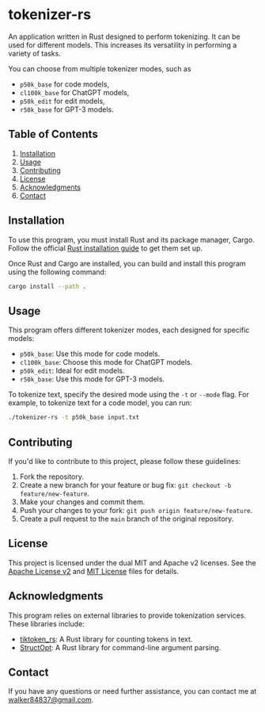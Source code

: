 # tokenizer-rs

An application written in Rust designed to perform tokenizing. It can be used for different models. This increases its versatility in performing a variety of tasks.

You can choose from multiple tokenizer modes, such as
- `p50k_base` for code models,
- `cl100k_base` for ChatGPT models,
- `p50k_edit` for edit models,
- `r50k_base` for GPT-3 models.

## Table of Contents

1. [Installation](#installation)
2. [Usage](#usage)
3. [Contributing](#contributing)
4. [License](#license)
5. [Acknowledgments](#acknowledgments)
6. [Contact](#contact)

## Installation

To use this program, you must install Rust and its package manager, Cargo. Follow the official [Rust installation guide](https://www.rust-lang.org/tools/install) to get them set up.

Once Rust and Cargo are installed, you can build and install this program using the following command:

```bash
cargo install --path .
```

## Usage

This program offers different tokenizer modes, each designed for specific models:

- `p50k_base`: Use this mode for code models.
- `cl100k_base`: Choose this mode for ChatGPT models.
- `p50k_edit`: Ideal for edit models.
- `r50k_base`: Use this mode for GPT-3 models.

To tokenize text, specify the desired mode using the `-t` or `--mode` flag. For example, to tokenize text for a code model, you can run:

```bash
./tokenizer-rs -t p50k_base input.txt
```

## Contributing

If you'd like to contribute to this project, please follow these guidelines:

1. Fork the repository.
2. Create a new branch for your feature or bug fix: `git checkout -b feature/new-feature`.
3. Make your changes and commit them.
4. Push your changes to your fork: `git push origin feature/new-feature`.
5. Create a pull request to the `main` branch of the original repository.

## License

This project is licensed under the dual MIT and Apache v2 licenses. See the [Apache License v2](LICENSE_APACHE.md) and [MIT License](LICENSE_MIT.md) files for details.

## Acknowledgments

This program relies on external libraries to provide tokenization services. These libraries include:

- [tiktoken_rs](https://crates.io/crates/tiktoken-rs): A Rust library for counting tokens in text.
- [StructOpt](https://crates.io/crates/structopt): A Rust library for command-line argument parsing.

## Contact

If you have any questions or need further assistance, you can contact me at <walker84837@gmail.com>.
